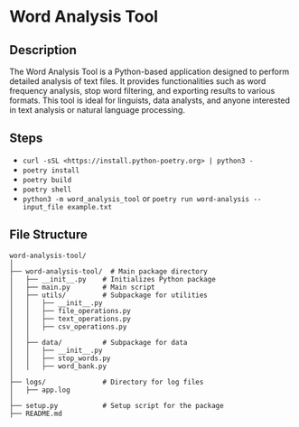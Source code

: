 # Word Analysis Tool

## Description

The Word Analysis Tool is a Python-based application designed to perform detailed analysis of text files. It provides functionalities such as word frequency analysis, stop word filtering, and exporting results to various formats. This tool is ideal for linguists, data analysts, and anyone interested in text analysis or natural language processing.

## Steps

- `curl -sSL <https://install.python-poetry.org> | python3 -`
- `poetry install`
- `poetry build`
- `poetry shell`
- `python3 -m word_analysis_tool` or `poetry run word-analysis --input_file example.txt`

## File Structure

```text
word-analysis-tool/
│
├── word-analysis-tool/  # Main package directory
│   ├── __init__.py    # Initializes Python package
│   ├── main.py        # Main script
│   ├── utils/         # Subpackage for utilities
│   │   ├── __init__.py
│   │   ├── file_operations.py
│   │   ├── text_operations.py
│   │   ├── csv_operations.py
│   │
│   ├── data/          # Subpackage for data
│   │   ├── __init__.py
│   │   ├── stop_words.py
│   │   ├── word_bank.py
│
├── logs/              # Directory for log files
│   ├── app.log
│
├── setup.py           # Setup script for the package
├── README.md  
```
